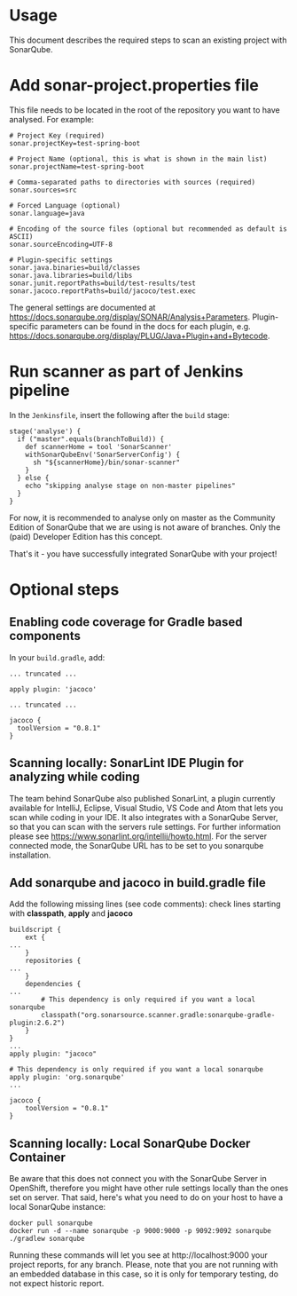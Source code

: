 # Usage

This document describes the required steps to scan an existing project with SonarQube.

# Add sonar-project.properties file

This file needs to be located in the root of the repository you want to have analysed. For example:

```
# Project Key (required)
sonar.projectKey=test-spring-boot

# Project Name (optional, this is what is shown in the main list)
sonar.projectName=test-spring-boot

# Comma-separated paths to directories with sources (required)
sonar.sources=src

# Forced Language (optional)
sonar.language=java

# Encoding of the source files (optional but recommended as default is ASCII)
sonar.sourceEncoding=UTF-8

# Plugin-specific settings
sonar.java.binaries=build/classes
sonar.java.libraries=build/libs
sonar.junit.reportPaths=build/test-results/test
sonar.jacoco.reportPaths=build/jacoco/test.exec
```

The general settings are documented at https://docs.sonarqube.org/display/SONAR/Analysis+Parameters. Plugin-specific parameters can be found in the docs for each plugin, e.g. https://docs.sonarqube.org/display/PLUG/Java+Plugin+and+Bytecode.

# Run scanner as part of Jenkins pipeline

In the `Jenkinsfile`, insert the following after the `build` stage:
```
stage('analyse') {
  if ("master".equals(branchToBuild)) {
    def scannerHome = tool 'SonarScanner'
    withSonarQubeEnv('SonarServerConfig') {
      sh "${scannerHome}/bin/sonar-scanner"
    }
  } else {
    echo "skipping analyse stage on non-master pipelines"
  }
}
```

For now, it is recommended to analyse only on master as the Community Edition of SonarQube that we are using is not aware of branches. Only the (paid) Developer Edition has this concept.

That's it - you have successfully integrated SonarQube with your project!

# Optional steps

## Enabling code coverage for Gradle based components

In your `build.gradle`, add:

```
... truncated ...

apply plugin: 'jacoco'

... truncated ...

jacoco {
  toolVersion = "0.8.1"
}
```

## Scanning locally: SonarLint IDE Plugin for analyzing while coding

The team behind SonarQube also published SonarLint, a plugin currently available for IntelliJ, Eclipse, Visual Studio, VS Code and Atom that lets you scan while coding in your IDE. It also integrates with a SonarQube Server, so that you can scan with the servers rule settings.
For further information please see https://www.sonarlint.org/intellij/howto.html. For the server connected mode, the SonarQube URL has to be set to you sonarqube installation.

## Add sonarqube and jacoco in build.gradle file

Add the following missing lines (see code comments): check lines starting with **classpath**, **apply** and **jacoco**
```
buildscript {
    ext {
...
    }
    repositories {
...
    }
    dependencies {
...
        # This dependency is only required if you want a local sonarqube
        classpath("org.sonarsource.scanner.gradle:sonarqube-gradle-plugin:2.6.2")
    }
}
...
apply plugin: "jacoco"

# This dependency is only required if you want a local sonarqube
apply plugin: 'org.sonarqube'
...

jacoco {
    toolVersion = "0.8.1"
}
```

## Scanning locally: Local SonarQube Docker Container

Be aware that this does not connect you with the SonarQube Server in OpenShift, therefore you might have other rule settings locally than the ones set on server. That said, here's what you need to do on your host to have a local SonarQube instance:

```
docker pull sonarqube
docker run -d --name sonarqube -p 9000:9000 -p 9092:9092 sonarqube
./gradlew sonarqube
```

Running these commands will let you see at http://localhost:9000 your project reports, for any branch. Please, note that you are not running with an embedded database in this case, so it is only for temporary testing, do not expect historic report.

